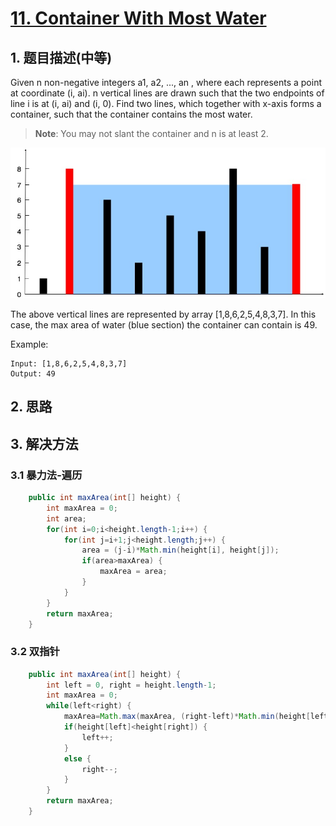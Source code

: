 # [11. Container With Most Water](https://leetcode-cn.com/problems/container-with-most-water/)

## 1. 题目描述\(中等\)

Given n non-negative integers a1, a2, ..., an , where each represents a point at coordinate \(i, ai\). n vertical lines are drawn such that the two endpoints of line i is at \(i, ai\) and \(i, 0\). Find two lines, which together with x-axis forms a container, such that the container contains the most water.

> **Note**: You may not slant the container and n is at least 2.

![](/assets/001-100/011-problem-1.png)

The above vertical lines are represented by array \[1,8,6,2,5,4,8,3,7\]. In this case, the max area of water \(blue section\) the container can contain is 49.

Example:

```
Input: [1,8,6,2,5,4,8,3,7]
Output: 49
```

## 2. 思路

## 3. 解决方法

### 3.1 暴力法-遍历



```java
    public int maxArea(int[] height) {
    	int maxArea = 0;
    	int area;
    	for(int i=0;i<height.length-1;i++) {
    		for(int j=i+1;j<height.length;j++) {
    			area = (j-i)*Math.min(height[i], height[j]);
    			if(area>maxArea) {
    				maxArea = area;
    			}
    		}
    	}
        return maxArea;
    }

```

### 3.2 双指针



```java
    public int maxArea(int[] height) {
    	int left = 0, right = height.length-1;
    	int maxArea = 0;
    	while(left<right) {
    		maxArea=Math.max(maxArea, (right-left)*Math.min(height[left], height[right]));
    		if(height[left]<height[right]) {
    			left++;
    		}
    		else {
				right--;
			}
    	}
    	return maxArea;
    }

```







